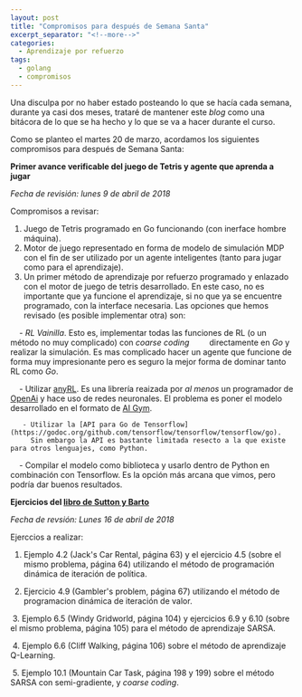 ```yaml
---
layout: post
title: "Compromisos para después de Semana Santa"
excerpt_separator: "<!--more-->"
categories:
  - Aprendizaje por refuerzo
tags:
  - golang
  - compromisos
---
```


Una disculpa por no haber estado posteando lo que se hacía cada semana, 
durante ya casi dos meses, trataré de mantener este *blog* como una bitácora de lo que se ha hecho y lo que se va a hacer
durante el curso.

Como se planteo el martes 20 de marzo, acordamos los siguientes compromisos para después de Semana Santa:

<!--more-->

**Primer avance verificable del juego de Tetris y agente que aprenda a jugar**

*Fecha de revisión: lunes 9 de abril de 2018*

Compromisos a revisar:
  1. Juego de Tetris programado en Go funcionando (con inerface hombre máquina).
  2. Motor de juego representado en forma de modelo de simulación MDP con el fin de ser 
     utilizado por un agente inteligentes (tanto para jugar como para el aprendizaje).
  3. Un primer método de aprendizaje por refuerzo programado y enlazado con el motor de juego de tetris desarrollado.
     En este caso, no es importante que ya funcione el aprendizaje, si no que ya se encuentre programado, con la interface
     necesaria. Las opciones que hemos revisado (es posible implementar otra) son:
     
       - *RL Vainilla*. Esto es, implementar todas las funciones de RL (o un método no muy complicado) con *coarse coding* 
         directamente en *Go* y realizar la simulación. Es mas complicado hacer un agente que funcione de forma muy impresionante 
         pero es seguro la mejor forma de dominar tanto RL como *Go*.
        
       - Utilizar [anyRL](https://github.com/unixpickle/anyrl). Es una librería reaizada por *al menos* un programador de 
         [OpenAi](https://openai.com) y hace uso de redes neuronales. El problema es poner el modelo desarrollado en el formato de 
         [AI Gym](https://gym.openai.com).
        
       - Utilizar la [API para Go de Tensorflow](https://godoc.org/github.com/tensorflow/tensorflow/tensorflow/go). 
         Sin embargo la API es bastante limitada resecto a la que existe para otros lenguajes, como Python.
        
       - Compilar el modelo como biblioteca y usarlo dentro de Python en combinación con Tensorflow. Es la opción más arcana que vimos, 
         pero podría dar buenos resultados.
        
**Ejercicios del [libro de Sutton y Barto](http://incompleteideas.net/book/bookdraft2017nov5.pdf)**

*Fecha de revsión: Lunes 16 de abril de 2018*

Ejerccios a realizar:

  1. Ejemplo 4.2 (Jack's Car Rental, página 63) y el ejercicio 4.5 (sobre el mismo problema, página 64) 
     utilizando el método de programación dinámica de iteración de política.
     
  2. Ejercicio 4.9 (Gambler's problem, página 67) utilizando el método de programacion dinámica de iteración de valor.
  
  3. Ejemplo 6.5 (Windy Gridworld, página 104) y ejercicios 6.9 y 6.10 (sobre el mismo problema, página 105) para 
     el método de aprendizaje SARSA.
  
  4. Ejemplo 6.6 (Cliff Walking, página 106) sobre el método de aprendizaje Q-Learning.
  
  5. Ejemplo 10.1 (Mountain Car Task, página 198 y 199) sobre el método SARSA con semi-gradiente, y *coarse coding*. 



